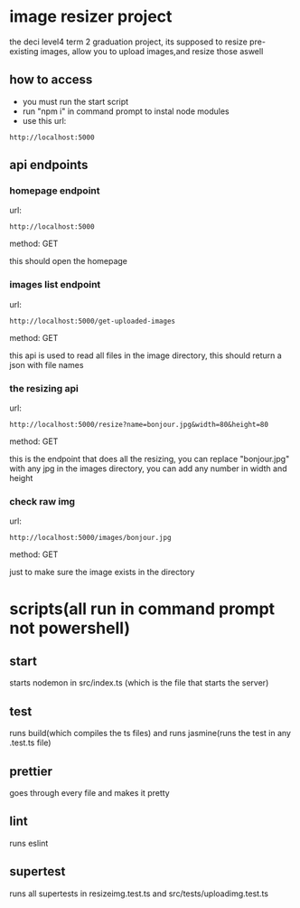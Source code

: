# image resizer project
the deci level4 term 2 graduation project, its supposed to resize pre-existing images, allow you to upload images,and resize those aswell
## how to access
* you must run the start script
* run "npm i" in command prompt to instal node modules
* use this url:
```
http://localhost:5000
```

## api endpoints
### homepage endpoint
url:
```
http://localhost:5000
```
method: GET

this should open the homepage

### images list endpoint
url:
```
http://localhost:5000/get-uploaded-images
```
method: GET

this api is used to read all files in the image directory, this should return a json with file names

### the resizing api
url:
```
http://localhost:5000/resize?name=bonjour.jpg&width=80&height=80
```
method: GET

this is the endpoint that does all the resizing, you can replace "bonjour.jpg" with any jpg in the images directory, you can add any number in width and height

### check raw img
url:
```
http://localhost:5000/images/bonjour.jpg
```
method: GET

just to make sure the image exists in the directory

# scripts(all run in command prompt not powershell)

## start
starts nodemon in src/index.ts (which is the file that starts the server)

## test
runs build(which compiles the ts files) and runs jasmine(runs the test in any .test.ts file)

## prettier
goes through every file and makes it pretty

## lint
runs eslint

## supertest
runs all supertests in resizeimg.test.ts and src/tests/uploadimg.test.ts
